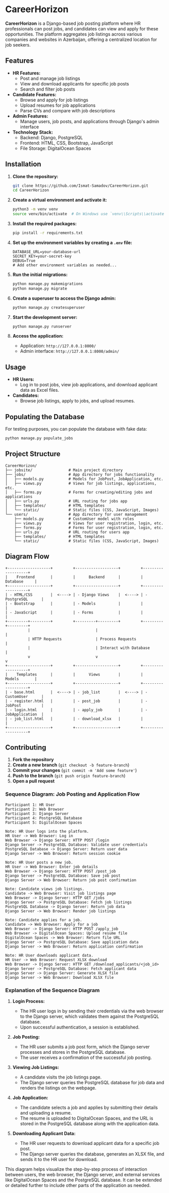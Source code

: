 # CareerHorizon

**CareerHorizon** is a Django-based job posting platform where HR professionals can post jobs, and candidates can view and apply for these opportunities. The platform aggregates job listings across various companies and websites in Azerbaijan, offering a centralized location for job seekers.

## Features

- **HR Features:**
  - Post and manage job listings
  - View and download applicants for specific job posts
  - Search and filter job posts
- **Candidate Features:**
  - Browse and apply for job listings
  - Upload resumes for job applications
  - Parse CVs and compare with job descriptions
- **Admin Features:**
  - Manage users, job posts, and applications through Django's admin interface
- **Technology Stack:**
  - Backend: Django, PostgreSQL
  - Frontend: HTML, CSS, Bootstrap, JavaScript
  - File Storage: DigitalOcean Spaces

## Installation

1. **Clone the repository:**
    ```sh
    git clone https://github.com/Ismat-Samadov/CareerHorizon.git
    cd CareerHorizon
    ```

2. **Create a virtual environment and activate it:**
    ```sh
    python3 -m venv venv
    source venv/bin/activate  # On Windows use `venv\\Scripts\\activate`
    ```

3. **Install the required packages:**
    ```sh
    pip install -r requirements.txt
    ```

4. **Set up the environment variables by creating a `.env` file:**
    ```dotenv
    DATABASE_URL=your-database-url
    SECRET_KEY=your-secret-key
    DEBUG=True
    # Add other environment variables as needed...
    ```

5. **Run the initial migrations:**
    ```sh
    python manage.py makemigrations
    python manage.py migrate
    ```

6. **Create a superuser to access the Django admin:**
    ```sh
    python manage.py createsuperuser
    ```

7. **Start the development server:**
    ```sh
    python manage.py runserver
    ```

8. **Access the application:**
   - Application: `http://127.0.0.1:8000/`
   - Admin interface: `http://127.0.0.1:8000/admin/`

## Usage

- **HR Users:**
  - Log in to post jobs, view job applications, and download applicant data as Excel files.
- **Candidates:**
  - Browse job listings, apply to jobs, and upload resumes.

## Populating the Database

For testing purposes, you can populate the database with fake data:

```sh
python manage.py populate_jobs
```

## Project Structure

```plaintext
CareerHorizon/
├── jobsite/                # Main project directory
├── jobs/                   # App directory for jobs functionality
│   ├── models.py           # Models for JobPost, JobApplication, etc.
│   ├── views.py            # Views for job listings, applications, etc.
│   ├── forms.py            # Forms for creating/editing jobs and applications
│   ├── urls.py             # URL routing for jobs app
│   ├── templates/          # HTML templates
│   └── static/             # Static files (CSS, JavaScript, Images)
└── users/                  # App directory for user management
    ├── models.py           # CustomUser model with roles
    ├── views.py            # Views for user registration, login, etc.
    ├── forms.py            # Forms for user registration, login, etc.
    ├── urls.py             # URL routing for users app
    ├── templates/          # HTML templates
    └── static/             # Static files (CSS, JavaScript, Images)
```

## Diagram Flow

```plaintext
+-------------------+         +-------------------+         +-------------------+
|    Frontend       |         |      Backend      |         |      Database     |
+-------------------+         +-------------------+         +-------------------+
| - HTML/CSS        |  <----> | - Django Views    |  <----> | - PostgreSQL      |
| - Bootstrap       |         | - Models          |         |                   |
| - JavaScript      |         | - Forms           |         |                   |
+---------+---------+         +---------+---------+         +---------+---------+
          |                             |                             |
          | HTTP Requests               | Process Requests            |
          |                             | Interact with Database       |
          v                             v                             v
+-------------------+         +-------------------+         +-------------------+
|    Templates      |         |      Views        |         |      Models       |
+-------------------+         +-------------------+         +-------------------+
| - base.html       |  <----> | - job_list        |  <----> | - CustomUser      |
| - register.html   |         | - post_job        |         | - JobPost         |
| - login.html      |         | - apply_job       |         | - JobApplication  |
| - job_list.html   |         | - download_xlsx   |         |                   |
+-------------------+         +-------------------+         +-------------------+
```

## Contributing

1. **Fork the repository**
2. **Create a new branch** (`git checkout -b feature-branch`)
3. **Commit your changes** (`git commit -m 'Add some feature'`)
4. **Push to the branch** (`git push origin feature-branch`)
5. **Open a pull request**



### Sequence Diagram: Job Posting and Application Flow

```plaintext
Participant 1: HR User
Participant 2: Web Browser
Participant 3: Django Server
Participant 4: PostgreSQL Database
Participant 5: DigitalOcean Spaces

Note: HR User logs into the platform.
HR User -> Web Browser: Log in
Web Browser -> Django Server: HTTP POST /login
Django Server -> PostgreSQL Database: Validate user credentials
PostgreSQL Database -> Django Server: Return user data
Django Server -> Web Browser: Return session cookie

Note: HR User posts a new job.
HR User -> Web Browser: Enter job details
Web Browser -> Django Server: HTTP POST /post_job
Django Server -> PostgreSQL Database: Save job post
Django Server -> Web Browser: Return job post confirmation

Note: Candidate views job listings.
Candidate -> Web Browser: Visit job listings page
Web Browser -> Django Server: HTTP GET /jobs
Django Server -> PostgreSQL Database: Fetch job listings
PostgreSQL Database -> Django Server: Return job data
Django Server -> Web Browser: Render job listings

Note: Candidate applies for a job.
Candidate -> Web Browser: Apply for a job
Web Browser -> Django Server: HTTP POST /apply_job
Web Browser -> DigitalOcean Spaces: Upload resume file
DigitalOcean Spaces -> Web Browser: Return file URL
Django Server -> PostgreSQL Database: Save application data
Django Server -> Web Browser: Return application confirmation

Note: HR User downloads applicant data.
HR User -> Web Browser: Request XLSX download
Web Browser -> Django Server: HTTP GET /download_applicants/<job_id>
Django Server -> PostgreSQL Database: Fetch applicant data
Django Server -> Django Server: Generate XLSX file
Django Server -> Web Browser: Download XLSX file
```

### Explanation of the Sequence Diagram

1. **Login Process:**
   - The HR user logs in by sending their credentials via the web browser to the Django server, which validates them against the PostgreSQL database.
   - Upon successful authentication, a session is established.

2. **Job Posting:**
   - The HR user submits a job post form, which the Django server processes and stores in the PostgreSQL database.
   - The user receives a confirmation of the successful job posting.

3. **Viewing Job Listings:**
   - A candidate visits the job listings page.
   - The Django server queries the PostgreSQL database for job data and renders the listings on the webpage.

4. **Job Application:**
   - The candidate selects a job and applies by submitting their details and uploading a resume.
   - The resume is uploaded to DigitalOcean Spaces, and the URL is stored in the PostgreSQL database along with the application data.

5. **Downloading Applicant Data:**
   - The HR user requests to download applicant data for a specific job post.
   - The Django server queries the database, generates an XLSX file, and sends it to the HR user for download.

This diagram helps visualize the step-by-step process of interaction between users, the web browser, the Django server, and external services like DigitalOcean Spaces and the PostgreSQL database. It can be extended or detailed further to include other parts of the application as needed.
